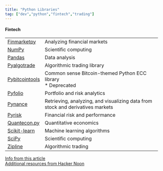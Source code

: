 ```yaml
---
title: "Python Libraries"
tag: ["dev","python","fintech","trading"]
---
```


<div class="card">
    <h4>Fintech</h4>
    <table class="col-1_2">
        <tr>
            <td><a href="https://github.com/cuemacro/finmarketpy" target="_blank">Finmarketpy</a></td>
            <td>Analyzing financial markets</td>
        </tr>
        <tr>
            <td><a href="https://numpy.org/" target="_blank">NumPy</a></td>
            <td>Scientific computing</td>
        </tr>
        <tr>
            <td><a href="https://pandas.pydata.org/" target="_blank">Pandas</a></td>
            <td>Data analysis</td>
        </tr>
        <tr>
            <td><a href="https://gbeced.github.io/pyalgotrade/" target="_blank">Pyalgotrade</a></td>
            <td>Algorithmic trading library</td>
        </tr>
        <tr>
            <td><a href="https://gbeced.github.io/pyalgotrade/" target="_blank">Pybitcointools</a></td>
            <td>Common sense Bitcoin-themed Python ECC library
            <br>* Deprecated</td>
        </tr>
        <tr>
            <td><a href="https://github.com/quantopian/pyfolio" target="_blank">Pyfolio</a></td>
            <td>Portfolio and risk analytics</td>
        </tr>
        <tr>
            <td><a href="https://pynance.net/" target="_blank">Pynance</a></td>
            <td>Retrieving, analyzing, and visualizing data from stock and derivatives markets</td>
        </tr>
        <tr>
            <td><a href="https://pypi.org/project/PyRisk/" target="_blank">Pyrisk</a></td>
            <td>Financial risk and performance</td>
        </tr>
        <tr>
            <td><a href="https://quantecon.org/quantecon-py/" target="_blank">Quantecon.py</a></td>
            <td>Quantitative economics</td>
        </tr>
        <tr>
            <td><a href="https://scikit-learn.org/stable/" target="_blank">Scikit-learn</a></td>
            <td>Machine learning algorithms</td>
        </tr>
        <tr>
            <td><a href="https://www.scipy.org/" target="_blank">SciPy</a></td>
            <td>Scientific computing</td>
        </tr>
        <tr>
            <td><a href="https://www.zipline.io/beginner-tutorial.html" target="_blank">Zipline</a></td>
            <td>Algorithmic trading</td>
        </tr>
    </table>
    <section>
        <span class="marker-green-sm"></span><a href="hhttps://medium.com/datadriveninvestor/how-to-build-a-unique-technology-for-your-fintech-product-with-python-f01b6cdfbf4f">Info from this article</a>
    </section>
    <section>
        <span class="marker-green-sm"></span><a href="https://hackernoon.com/9-great-tools-for-algo-trading-e0938a6856cd">Additional resources from Hacker Noon</a>
    </section>
</div>